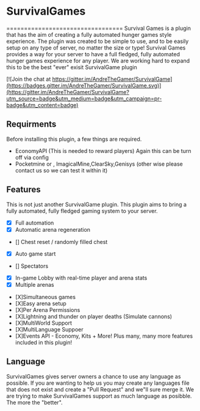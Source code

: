 # SurvivalGames
=================================
Survival Games is a plugin that has the aim of creating a fully automated hunger games style experience. The plugin was created to be simple to use, and to be easily setup on any type of server, no matter the size or type! Survival Games provides a way for your server to have a full fledged, fully automated hunger games experience for any player. We are working hard to expand this to be the best "ever" exisit SurvivalGame plugin


[![Join the chat at https://gitter.im/AndreTheGamer/SurvivalGame](https://badges.gitter.im/AndreTheGamer/SurvivalGame.svg)](https://gitter.im/AndreTheGamer/SurvivalGame?utm_source=badge&utm_medium=badge&utm_campaign=pr-badge&utm_content=badge)

Requirments
-----------
Before installing this plugin, a few things are required.
 - EconomyAPI (This is needed to reward players) Again this can be turn off via config
 - Pocketmine or , ImagicalMine,ClearSky,Genisys (other wise please contact us so we can test it within it)
 
Features
--------
This is not just another SurvivalGame plugin. This plugin aims to bring a fully automated, fully fledged gaming system to your server.
 - [X] Full automation
 - [X] Automatic arena regeneration
 - [] Chest reset / randomly filled chest
 - [X] Auto game start
 - [] Spectators
 - [X] In-game Lobby with real-time player and arena stats
 - [X] Multiple arenas
 - [X]Simultaneous games
 - [X]Easy arena setup
 - [X]Per Arena Permissions
 - [X]Lightning and thunder on player deaths (Simulate cannons)
 - [X]MultiWorld Support
 - [X]MultiLanguage Suppoer
 - [X]Events API - Economy, Kits + More!
Plus many, many more features included in this plugin!

Language
--------

SurvivalGames gives server owners a chance to use any language as possible. If you are wanting to help us you may create any languages file that does not exist and create a "Pull Request" and we"ll sure merge it. We are trying to make SurvivalGames support as much language as posibble. The more the "better". 
